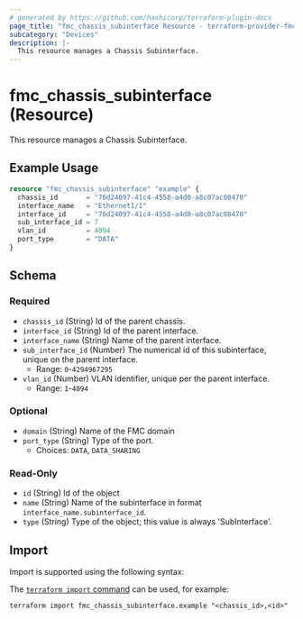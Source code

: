 ```yaml
---
# generated by https://github.com/hashicorp/terraform-plugin-docs
page_title: "fmc_chassis_subinterface Resource - terraform-provider-fmc"
subcategory: "Devices"
description: |-
  This resource manages a Chassis Subinterface.
---
```


# fmc_chassis_subinterface (Resource)

This resource manages a Chassis Subinterface.

## Example Usage

```terraform
resource "fmc_chassis_subinterface" "example" {
  chassis_id       = "76d24097-41c4-4558-a4d0-a8c07ac08470"
  interface_name   = "Ethernet1/1"
  interface_id     = "76d24097-41c4-4558-a4d0-a8c07ac08470"
  sub_interface_id = 7
  vlan_id          = 4094
  port_type        = "DATA"
}
```

<!-- schema generated by tfplugindocs -->
## Schema

### Required

- `chassis_id` (String) Id of the parent chassis.
- `interface_id` (String) Id of the parent interface.
- `interface_name` (String) Name of the parent interface.
- `sub_interface_id` (Number) The numerical id of this subinterface, unique on the parent interface.
  - Range: `0`-`4294967295`
- `vlan_id` (Number) VLAN identifier, unique per the parent interface.
  - Range: `1`-`4094`

### Optional

- `domain` (String) Name of the FMC domain
- `port_type` (String) Type of the port.
  - Choices: `DATA`, `DATA_SHARING`

### Read-Only

- `id` (String) Id of the object
- `name` (String) Name of the subinterface in format `interface_name.subinterface_id`.
- `type` (String) Type of the object; this value is always 'SubInterface'.

## Import

Import is supported using the following syntax:

The [`terraform import` command](https://developer.hashicorp.com/terraform/cli/commands/import) can be used, for example:

```shell
terraform import fmc_chassis_subinterface.example "<chassis_id>,<id>"
```
